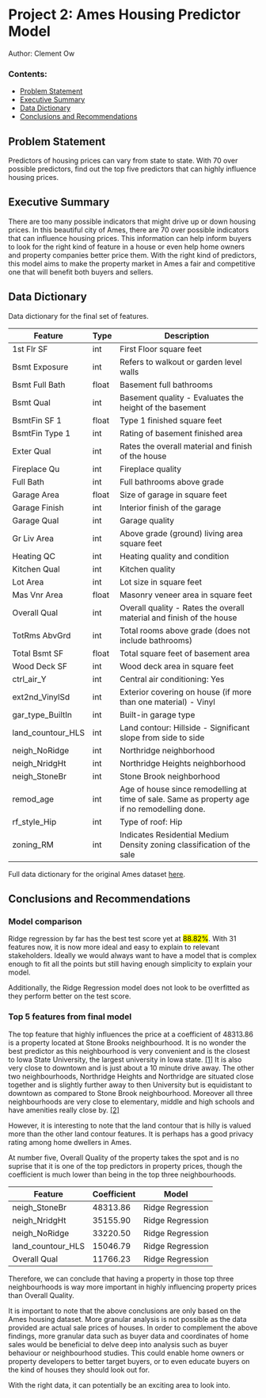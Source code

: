 # Project 2: Ames Housing Predictor Model

Author: Clement Ow


### Contents:
- [Problem Statement](#Problem-Statement)
- [Executive Summary](#Executive-Summary)
- [Data Dictionary](#Data-Dictionary)
- [Conclusions and Recommendations](#Conclusions-and-Recommendations)

## Problem Statement

Predictors of housing prices can vary from state to state. With 70 over possible predictors, find out the top five predictors that can highly influence housing prices.

## Executive Summary

There are too many possible indicators that might drive up or down housing prices. In this beautiful city of Ames, there are 70 over possible indicators that can influence housing prices. This information can help inform buyers to look for the right kind of feature in a house or even help home owners and property companies better price them. With the right kind of predictors, this model aims to make the property market in Ames a fair and competitive one that will benefit both buyers and sellers.

## Data Dictionary

Data dictionary for the final set of features.

| Feature           | Type  | Description                                                                                    |
|-------------------|-------|------------------------------------------------------------------------------------------------|
| 1st Flr SF        | int   | First Floor square feet                                                                        |
| Bsmt Exposure     | int   | Refers to walkout or garden level walls                                                        |
| Bsmt Full Bath    | float | Basement full bathrooms                                                                        |
| Bsmt Qual         | int   | Basement quality - Evaluates the height of the basement                                        |
| BsmtFin SF 1      | float | Type 1 finished square feet                                                                    |
| BsmtFin Type 1    | int   | Rating of basement finished area                                                               |
| Exter Qual        | int   | Rates the overall material and finish of the house                                             |
| Fireplace Qu      | int   | Fireplace quality                                                                              |
| Full Bath         | int   | Full bathrooms above grade                                                                     |
| Garage Area       | float | Size of garage in square feet                                                                  |
| Garage Finish     | int   | Interior finish of the garage                                                                  |
| Garage Qual       | int   | Garage quality                                                                                 |
| Gr Liv Area       | int   | Above grade (ground) living area square feet                                                   |
| Heating QC        | int   | Heating quality and condition                                                                  |
| Kitchen Qual      | int   | Kitchen quality                                                                                |
| Lot Area          | int   | Lot size in square feet                                                                        |
| Mas Vnr Area      | float | Masonry veneer area in square feet                                                             |
| Overall Qual      | int   | Overall quality - Rates the overall material and finish of the house                           |
| TotRms AbvGrd     | int   | Total rooms above grade (does not include bathrooms)                                           |
| Total Bsmt SF     | float | Total square feet of basement area                                                             |
| Wood Deck SF      | int   | Wood deck area in square feet                                                                  |
| ctrl_air_Y        | int   | Central air conditioning: Yes                                                                  |
| ext2nd_VinylSd    | int   | Exterior covering on house (if more than one material) - Vinyl                                 |
| gar_type_BuiltIn  | int   | Built-in garage type                                                                           |
| land_countour_HLS | int   | Land contour: Hillside - Significant slope from side to side                                   |
| neigh_NoRidge     | int   | Northridge neighborhood                                                                        |
| neigh_NridgHt     | int   | Northridge Heights neighborhood                                                                |
| neigh_StoneBr     | int   | Stone Brook neighborhood                                                                       |
| remod_age         | int   | Age of house since remodelling at time of sale.  Same as property age if no remodelling done.  |
| rf_style_Hip      | int   | Type of roof: Hip                                                                              |
| zoning_RM         | int   | Indicates Residential Medium Density zoning classification of the sale                         |

Full data dictionary for the original Ames dataset [here](http://jse.amstat.org/v19n3/decock/DataDocumentation.txt).

## Conclusions and Recommendations

### Model comparison

Ridge regression by far has the best test score yet at <mark>88.82%</mark>. With 31 features now, it is now more ideal and easy to explain to relevant stakeholders. Ideally we would always want to have a model that is complex enough to fit all the points but still having enough simplicity to explain your model.

Additionally, the Ridge Regression model does not look to be overfitted as they perform better on the test score.

### Top 5 features from final model

The top feature that highly influences the price at a coefficient of 48313.86 is a property located at Stone Brooks neighbourhood. It is no wonder the best predictor as this neighbourhood is very convenient and is the closest to Iowa State University, the largest university in Iowa state. [[1]](https://en.wikipedia.org/wiki/Iowa_State_University) It is also very close to downtown and is just about a 10 minute drive away. The other two neighbourhoods, Northridge Heights and Northridge are situated close together and is slightly further away to then University but is equidistant to downtown as compared to Stone Brook neighbourhood.
Moreover all three neighbourhoods are very close to elementary, middle and high schools and have amenities really close by. [[2]](https://www.google.com/maps/dir/304+Main+Street,+Ames,+IA/Northridge+Lane,+Ames,+IA/@42.0286767,-93.6589652,14.28z/data=!4m14!4m13!1m5!1m1!1s0x87ee7079a7344bb5:0xda5a2e61aea06f0d!2m2!1d-93.614092!2d42.024838!1m5!1m1!1s0x87ee70c37ac346ef:0x5c6a8eb7cb2ce524!2m2!1d-93.6467454!2d42.0478309!3e0?hl=en-US)

However, it is interesting to note that the land contour that is hilly is valued more than the other land contour features. It is perhaps has a good privacy rating among home dwellers in Ames.

At number five, Overall Quality of the property takes the spot and is no suprise that it is one of the top predictors in property prices, though the coefficient is much lower than being in the top three neighbourhoods.


| Feature       | Coefficient  | Model |
|---------------|--------------|-------|
| neigh_StoneBr | 48313.86    | Ridge Regression |
| neigh_NridgHt | 35155.90    | Ridge Regression|
| neigh_NoRidge | 33220.50    | Ridge Regression |
| land_countour_HLS | 15046.79| Ridge Regression |
| Overall Qual | 11766.23    | Ridge Regression |

Therefore, we can conclude that having a property in those top three neighbourhoods is way more important in highly influencing property prices than Overall Quality.

It is important to note that the above conclusions are only based on the Ames housing dataset. More granular analysis is not possible as the data provided are actual sale prices of houses. In order to complement the above findings, more granular data such as buyer data and coordinates of home sales would be beneficial to delve deep into analysis such as buyer behaviour or neighbourhood studies. This could enable home owners or property developers to better target buyers, or to even educate buyers on the kind of houses they should look out for.

With the right data, it can potentially be an exciting area to look into.
